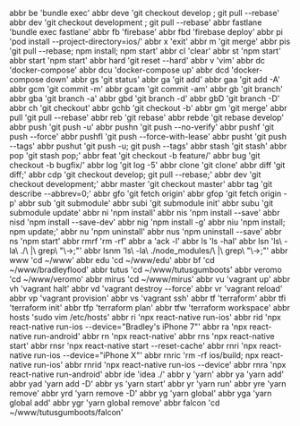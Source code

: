 abbr be 'bundle exec'
abbr deve 'git checkout develop ; git pull --rebase'
abbr dev 'git checkout development ; git pull --rebase'
abbr fastlane 'bundle exec fastlane'
abbr fb 'firebase'
abbr fbd 'firebase deploy'
abbr pi 'pod install --project-directory=ios/'
abbr x 'exit'
abbr m 'git merge'
abbr pis 'git pull --rebase; npm install; npm start'
abbr cl 'clear'
abbr st 'npm start'
abbr start 'npm start'
abbr hard 'git reset --hard'
abbr v 'vim'
abbr dc 'docker-compose'
abbr dcu 'docker-compose up'
abbr dcd 'docker-compose down'
abbr gs 'git status'
abbr ga 'git add'
abbr gaa 'git add -A'
abbr gcm 'git commit -m'
abbr gcam 'git commit -am'
abbr gb 'git branch'
abbr gba 'git branch -a'
abbr gbd 'git branch -d'
abbr gbD 'git branch -D'
abbr ch 'git checkout'
abbr gchb 'git checkout -b'
abbr gm 'git merge'
abbr pull 'git pull --rebase'
abbr reb 'git rebase'
abbr rebde 'git rebase develop'
abbr push 'git push -u'
abbr pushn 'git push --no-verify'
abbr pushf 'git push --force'
abbr pushfl 'git push --force-with-lease'
abbr pusht 'git push --tags'
abbr pushut 'git push -u; git push --tags'
abbr stash 'git stash'
abbr pop 'git stash pop;'
abbr feat 'git checkout -b feature/'
abbr bug 'git checkout -b bugfix/'
abbr log 'git log -5'
abbr clone 'git clone'
abbr diff 'git diff;'
abbr cdp 'git checkout develop; git pull --rebase;'
abbr dev 'git checkout development;'
abbr master 'git checkout master'
abbr tag 'git describe --abbrev=0;'
abbr gfo 'git fetch origin'
abbr gfop 'git fetch origin -p'
abbr sub 'git submodule'
abbr subi 'git submodule init'
abbr subu 'git submodule update'
abbr ni 'npm install'
abbr nis 'npm install --save'
abbr nisd 'npm install --save-dev'
abbr nig 'npm install -g'
abbr niu 'npm install; npm update;'
abbr nu 'npm uninstall'
abbr nus 'npm uninstall --save'
abbr ns 'npm start'
abbr rmrf 'rm -rf'
abbr a 'ack -l'
abbr ls 'ls -hal'
abbr lsn 'ls\ -la\ ./\ \|\ grep\ \"\\-\>\;"'
abbr lsnm 'ls\ -la\ ./node_modules/\ \|\ grep\ \"\\-\>\;"'
abbr www 'cd ~/www'
abbr edu 'cd ~/www/edu'
abbr bf 'cd ~/www/bradleyflood'
abbr tutus 'cd ~/www/tutusgumboots'
abbr veromo 'cd ~/www/veromo'
abbr mirus 'cd ~/www/mirus'
abbr vu 'vagrant up'
abbr vh 'vagrant halt'
abbr vd 'vagrant destroy --force'
abbr vr 'vagrant reload'
abbr vp 'vagrant provision'
abbr vs 'vagrant ssh'
abbr tf 'terraform'
abbr tfi 'terraform init'
abbr tfp 'terraform plan'
abbr tfw 'terraform workspace'
abbr hosts 'sudo vim /etc/hosts'
abbr ri 'npx react-native run-ios'
abbr rid 'npx react-native run-ios --device="Bradley's iPhone 7"'
abbr ra 'npx react-native run-android'
abbr rn 'npx react-native'
abbr rns 'npx react-native start'
abbr rnsr 'npx react-native start --reset-cache'
abbr rnri 'npx react-native run-ios --device="iPhone X"'
abbr rnric 'rm -rf ios/build; npx react-native run-ios'
abbr rnrid 'npx react-native run-ios --device'
abbr rnra 'npx react-native run-android'
abbr ide 'idea ./'
abbr y 'yarn'
abbr ya 'yarn add'
abbr yad 'yarn add -D'
abbr ys 'yarn start'
abbr yr 'yarn run'
abbr yre 'yarn remove'
abbr yrd 'yarn remove -D'
abbr yg 'yarn global'
abbr yga 'yarn global add'
abbr ygr 'yarn global remove'
abbr falcon 'cd ~/www/tutusgumboots/falcon'

